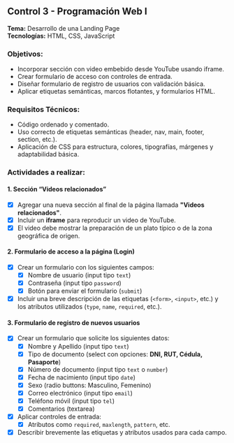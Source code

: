 ## Control 3 - Programación Web I

**Tema:** Desarrollo de una Landing Page  
**Tecnologías:** HTML, CSS, JavaScript

### Objetivos:
- Incorporar sección con video embebido desde YouTube usando iframe.
- Crear formulario de acceso con controles de entrada.
- Diseñar formulario de registro de usuarios con validación básica.
- Aplicar etiquetas semánticas, marcos flotantes, y formularios HTML.

### Requisitos Técnicos:
- Código ordenado y comentado.
- Uso correcto de etiquetas semánticas (header, nav, main, footer, section, etc.).
- Aplicación de CSS para estructura, colores, tipografías, márgenes y adaptabilidad básica.

### Actividades a realizar:

#### 1. Sección “Videos relacionados”
- [X] Agregar una nueva sección al final de la página llamada **"Videos relacionados"**.
- [X] Incluir un **iframe** para reproducir un video de YouTube.
- [X] El video debe mostrar la preparación de un plato típico o de la zona geográfica de origen.

#### 2. Formulario de acceso a la página (Login)
- [x] Crear un formulario con los siguientes campos:
  - [x] Nombre de usuario (input tipo `text`)
  - [x] Contraseña (input tipo `password`)
  - [x] Botón para enviar el formulario (`submit`)
- [x] Incluir una breve descripción de las etiquetas (`<form>`, `<input>`, etc.) y los atributos utilizados (`type`, `name`, `required`, etc.).

#### 3. Formulario de registro de nuevos usuarios
- [x] Crear un formulario que solicite los siguientes datos:
  - [x] Nombre y Apellido (input tipo `text`)
  - [x] Tipo de documento (select con opciones: **DNI, RUT, Cédula, Pasaporte**)
  - [x] Número de documento (input tipo `text` o `number`)
  - [x] Fecha de nacimiento (input tipo `date`)
  - [x] Sexo (radio buttons: Masculino, Femenino)
  - [x] Correo electrónico (input tipo `email`)
  - [x] Teléfono móvil (input tipo `tel`)
  - [x] Comentarios (textarea)
- [x] Aplicar controles de entrada:
  - [x] Atributos como `required`, `maxlength`, `pattern`, etc.
- [x] Describir brevemente las etiquetas y atributos usados para cada campo.